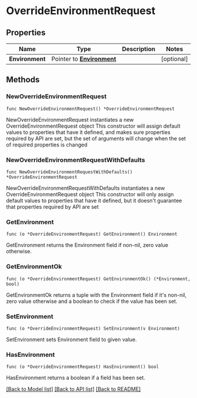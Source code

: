 # OverrideEnvironmentRequest

## Properties

Name | Type | Description | Notes
------------ | ------------- | ------------- | -------------
**Environment** | Pointer to [**Environment**](Environment.md) |  | [optional] 

## Methods

### NewOverrideEnvironmentRequest

`func NewOverrideEnvironmentRequest() *OverrideEnvironmentRequest`

NewOverrideEnvironmentRequest instantiates a new OverrideEnvironmentRequest object
This constructor will assign default values to properties that have it defined,
and makes sure properties required by API are set, but the set of arguments
will change when the set of required properties is changed

### NewOverrideEnvironmentRequestWithDefaults

`func NewOverrideEnvironmentRequestWithDefaults() *OverrideEnvironmentRequest`

NewOverrideEnvironmentRequestWithDefaults instantiates a new OverrideEnvironmentRequest object
This constructor will only assign default values to properties that have it defined,
but it doesn't guarantee that properties required by API are set

### GetEnvironment

`func (o *OverrideEnvironmentRequest) GetEnvironment() Environment`

GetEnvironment returns the Environment field if non-nil, zero value otherwise.

### GetEnvironmentOk

`func (o *OverrideEnvironmentRequest) GetEnvironmentOk() (*Environment, bool)`

GetEnvironmentOk returns a tuple with the Environment field if it's non-nil, zero value otherwise
and a boolean to check if the value has been set.

### SetEnvironment

`func (o *OverrideEnvironmentRequest) SetEnvironment(v Environment)`

SetEnvironment sets Environment field to given value.

### HasEnvironment

`func (o *OverrideEnvironmentRequest) HasEnvironment() bool`

HasEnvironment returns a boolean if a field has been set.


[[Back to Model list]](../README.md#documentation-for-models) [[Back to API list]](../README.md#documentation-for-api-endpoints) [[Back to README]](../README.md)


